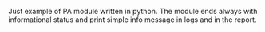 Just example of PA module written in python. The module ends always with informational
status and print simple info message in logs and in the report.
